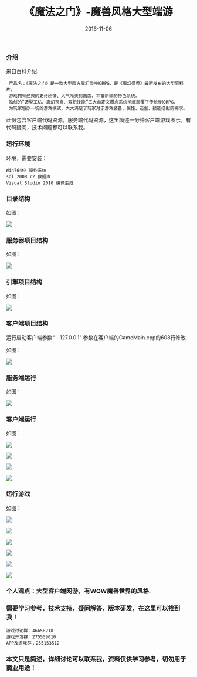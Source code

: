 ﻿---
layout: post
title:  《魔法之门》-魔兽风格大型端游
date: 2016-11-06
tags: Windows工程代码 客户端网游
---


### 介绍


来自百科介绍:

	 产品名：《魔法之门》是一款大型西方魔幻类MMORPG，是《魔幻盛典》最新发布的大型资料片。
	 游戏拥有经典的史诗剧情、大气唯美的画面、丰富新颖的特色系统。
	 独创的“造型工坊、魔幻宝盒、双职技能”三大自定义概念系统彻底颠覆了传统MMORPG，
	 为玩家包办一切的游戏模式，大大满足了玩家对于游戏装备、属性、造型、技能搭配的需求。


此份包含客户端代码资源，服务端代码资源，这里简述一分钟客户端游戏图示，有代码疑问，技术问题都可以联系我。


### 运行环境

环境，需要安装：

``` 
Win764位 操作系统
sql 2008 r2 数据库
Visual Studio 2010 编译生成
``` 

### 目录结构

如图：

![](/images/posts/xor/xor-1.jpg)

### 服务器项目结构

如图：

![](/images/posts/xor/xor-2.jpg)

### 引擎项目结构

如图：

![](/images/posts/xor/xor-3.jpg)

### 客户端项目结构

运行启动客户端参数“ - 127.0.0.1”
参数在客户端的GameMain.cpp的608行修改.

如图：

![](/images/posts/xor/xor-4.jpg)

### 服务端运行

如图：

![](/images/posts/xor/xor-5.jpg)

### 客户端运行

如图：

![](/images/posts/xor/xor-6.jpg)


![](/images/posts/xor/xor-7.jpg)

![](/images/posts/xor/xor-8.jpg)

![](/images/posts/xor/xor-9.jpg)

### 运行游戏

如图：

![](/images/posts/xor/xor-10.jpg)

![](/images/posts/xor/xor-11.jpg)

![](/images/posts/xor/xor-12.jpg)

![](/images/posts/xor/xor-13.jpg)

![](/images/posts/xor/xor-14.jpg)

![](/images/posts/xor/xor-15.jpg)




### 个人观点：大型客户端网游，有WOW魔兽世界的风格.

### 需要学习参考，技术支持，疑问解答，版本研发，在这里可以找到我！

``` 
游戏讨论群：46658218
游戏开发群：275559010
APP及游戏群：255153512
``` 

### 本文只是简述，详细讨论可以联系我，资料仅供学习参考，切勿用于商业用途！